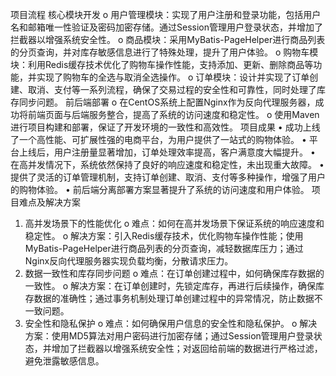 项目流程
核心模块开发
  o	用户管理模块：实现了用户注册和登录功能，包括用户名和邮箱唯一性验证及密码加密存储。通过Session管理用户登录状态，并增加了拦截器以增强系统安全性。
  o	商品模块：采用MyBatis-PageHelper进行商品列表的分页查询，并对库存敏感信息进行了特殊处理，提升了用户体验。
  o	购物车模块：利用Redis缓存技术优化了购物车操作性能，支持添加、更新、删除商品等功能，并实现了购物车的全选与取消全选操作。
  o	订单模块：设计并实现了订单创建、取消、支付等一系列流程，确保了交易过程的安全性和可靠性，同时处理了库存同步问题。
前后端部署
  o	在CentOS系统上配置Nginx作为反向代理服务器，成功将前端页面与后端服务整合，提高了系统的访问速度和稳定性。
  o	使用Maven进行项目构建和部署，保证了开发环境的一致性和高效性。
项目成果
  •	成功上线了一个高性能、可扩展性强的电商平台，为用户提供了一站式的购物体验。
  •	平台上线后，用户注册量显著增加，订单处理效率提高，客户满意度大幅提升。
  •	在高并发情况下，系统依然保持了良好的响应速度和稳定性，未出现重大故障。
  •	提供了灵活的订单管理机制，支持订单创建、取消、支付等多种操作，增强了用户的购物体验。
  •	前后端分离部署方案显著提升了系统的访问速度和用户体验。
项目难点及解决方案
  1.	高并发场景下的性能优化
    o	难点：如何在高并发场景下保证系统的响应速度和稳定性。
    o	解决方案：引入Redis缓存技术，优化购物车操作性能；使用MyBatis-PageHelper进行商品列表的分页查询，减轻数据库压力；通过Nginx反向代理服务器实现负载均衡，分散请求压力。
  2.	数据一致性和库存同步问题
    o	难点：在订单创建过程中，如何确保库存数据的一致性。
    o	解决方案：在订单创建时，先锁定库存，再进行后续操作，确保库存数据的准确性；通过事务机制处理订单创建过程中的异常情况，防止数据不一致问题。
  3.	安全性和隐私保护
    o	难点：如何确保用户信息的安全性和隐私保护。
    o	解决方案：使用MD5算法对用户密码进行加密存储；通过Session管理用户登录状态，并增加了拦截器以增强系统安全性；对返回给前端的数据进行严格过滤，避免泄露敏感信息。
